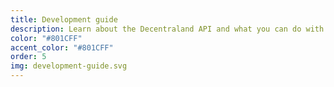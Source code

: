 ```yaml
---
title: Development guide
description: Learn about the Decentraland API and what you can do with it.
color: "#801CFF"
accent_color: "#801CFF"
order: 5
img: development-guide.svg
---
```

